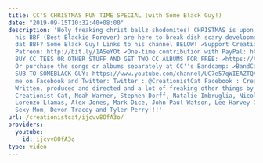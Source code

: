 ```yaml
---
title: CC'S CHRISTMAS FUN TIME SPECIAL (with Some Black Guy!)
date: "2019-09-15T10:32:40+08:00"
description: 'Holy freaking christ ballz shodomites! CHRISTMAS is upon us and CC and
  his BBF (Best Blackie Forever) are here to break dish scary development down. Who''s
  dat BBF? Some Black Guy! Links to his channel BELOW! ✔Support CreationistCat on
  Patreon: http://bit.ly/1ASeYOt ✔One-time contribution with PayPal: http://bit.ly/1eQR4sR
  BUY CC TEES OR OTHER STUFF AND GET TWO CC ALBUMS FOR FREE: ✔https://teespring.com/stores/creationist-cat
  Or purchase the songs or albums separately at CC''s Bandcamp: ✔BandCamp! :https://creationistcat.bandcamp.com/album/creationist-cat-presents-an-alt-right-christmas
  SUB TO SOMEBLACK GUY: https://www.youtube.com/channel/UC7e57qWIEAZTQAaFwHpKdlw Stalk
  me on Facebook and Twitter: Twitter : @CreationistCat Facebook : CreationistCat
  Written, produced and directed and a lot of freaking other things by Vadim Newquist,
  Creationist Cat, Noah Warner, Stephen Dorff, Natalie Imbruglia, Nicolette Sheridan,
  Lorenzo Llamas, Alex Jones, Mark Dice, John Paul Watson, Lee Harvey Oswald, Your
  Sexy Mom, Devon Tracey and Tyler Perry!!!'
url: /creationistcat/ijcvv8OfA3o/
providers:
  youtube:
    id: ijcvv8OfA3o
type: video
---
```

